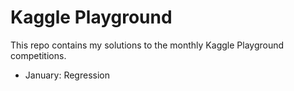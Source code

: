# Kaggle Playground

This repo contains my solutions to the monthly Kaggle Playground competitions. 
- January: Regression
